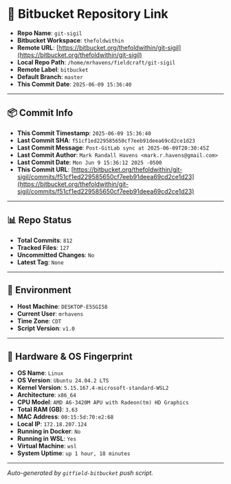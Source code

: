 # 🔗 Bitbucket Repository Link

- **Repo Name**: `git-sigil`
- **Bitbucket Workspace**: `thefoldwithin`
- **Remote URL**: [https://bitbucket.org/thefoldwithin/git-sigil](https://bitbucket.org/thefoldwithin/git-sigil)
- **Local Repo Path**: `/home/mrhavens/fieldcraft/git-sigil`
- **Remote Label**: `bitbucket`
- **Default Branch**: `master`
- **This Commit Date**: `2025-06-09 15:36:40`

---

## 📦 Commit Info

- **This Commit Timestamp**: `2025-06-09 15:36:40`
- **Last Commit SHA**: `f51cf1ed229585650cf7eeb91deea69cd2ce1d23`
- **Last Commit Message**: `Post-GitLab sync at 2025-06-09T20:30:45Z`
- **Last Commit Author**: `Mark Randall Havens <mark.r.havens@gmail.com>`
- **Last Commit Date**: `Mon Jun 9 15:36:12 2025 -0500`
- **This Commit URL**: [https://bitbucket.org/thefoldwithin/git-sigil/commits/f51cf1ed229585650cf7eeb91deea69cd2ce1d23](https://bitbucket.org/thefoldwithin/git-sigil/commits/f51cf1ed229585650cf7eeb91deea69cd2ce1d23)

---

## 📊 Repo Status

- **Total Commits**: `812`
- **Tracked Files**: `127`
- **Uncommitted Changes**: `No`
- **Latest Tag**: `None`

---

## 🧭 Environment

- **Host Machine**: `DESKTOP-E5SGI58`
- **Current User**: `mrhavens`
- **Time Zone**: `CDT`
- **Script Version**: `v1.0`

---

## 🧬 Hardware & OS Fingerprint

- **OS Name**: `Linux`
- **OS Version**: `Ubuntu 24.04.2 LTS`
- **Kernel Version**: `5.15.167.4-microsoft-standard-WSL2`
- **Architecture**: `x86_64`
- **CPU Model**: `AMD A6-3420M APU with Radeon(tm) HD Graphics`
- **Total RAM (GB)**: `3.63`
- **MAC Address**: `00:15:5d:70:e2:68`
- **Local IP**: `172.18.207.124`
- **Running in Docker**: `No`
- **Running in WSL**: `Yes`
- **Virtual Machine**: `wsl`
- **System Uptime**: `up 1 hour, 18 minutes`

---

_Auto-generated by `gitfield-bitbucket` push script._

